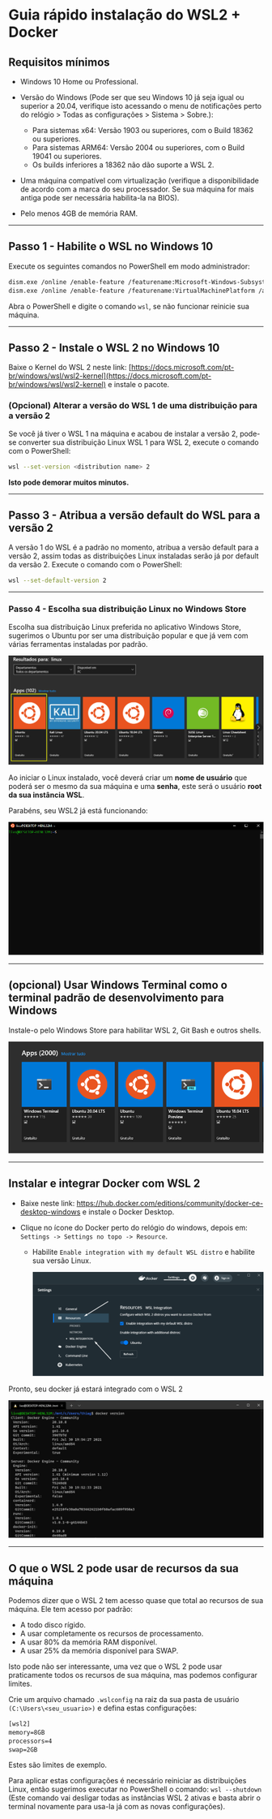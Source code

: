 # Guia rápido instalação do WSL2 + Docker

## Requisitos mínimos

- Windows 10 Home ou Professional.

- Versão do Windows (Pode ser que seu Windows 10 já seja igual ou superior a 20.04, verifique isto    acessando o menu de notificações perto do relógio > Todas as configurações > Sistema > Sobre.):
  - Para sistemas x64: Versão 1903 ou superiores, com o Build 18362 ou superiores.
  - Para sistemas ARM64: Versão 2004 ou superiores, com o Build 19041 ou superiores.
  - Os builds inferiores a 18362 não dão suporte a WSL 2.

- Uma máquina compatível com virtualização (verifique a disponibilidade de acordo com a marca do seu  processador. Se sua máquina for mais antiga pode ser necessária habilita-la na BIOS).

- Pelo menos 4GB de memória RAM.

---

## Passo 1 - Habilite o WSL no Windows 10

Execute os seguintes comandos no PowerShell em modo administrador:
``` bash
dism.exe /online /enable-feature /featurename:Microsoft-Windows-Subsystem-Linux /all /norestart
dism.exe /online /enable-feature /featurename:VirtualMachinePlatform /all /norestart
```
Abra o PowerShell e digite o comando `wsl`, se não funcionar reinicie sua máquina.

---

## Passo 2 - Instale o WSL 2 no Windows 10

Baixe o Kernel do WSL 2 neste link: [https://docs.microsoft.com/pt-br/windows/wsl/wsl2-kernel](https://docs.microsoft.com/pt-br/windows/wsl/wsl2-kernel) e instale o pacote.  


### (Opcional) Alterar a versão do WSL 1 de uma distribuição para a versão 2

Se você já tiver o WSL 1 na máquina e acabou de instalar a versão 2, pode-se converter sua distribuição Linux WSL 1 para WSL 2, execute o comando com o PowerShell:

``` bash
wsl --set-version <distribution name> 2
```

**Isto pode demorar muitos minutos.**

---   


## Passo 3 - Atribua a versão default do WSL para a versão 2

A versão 1 do WSL é a padrão no momento, atribua a versão default para a versão 2, assim todas as distribuições Linux instaladas serão já por default da versão 2. Execute o comando com o PowerShell:

``` bash
wsl --set-default-version 2
```

--- 

### Passo 4 - Escolha sua distribuição Linux no Windows Store

Escolha sua distribuição Linux preferida no aplicativo Windows Store, sugerimos o Ubuntu por ser uma distribuição popular e que já vem com várias ferramentas instaladas por padrão.

![Distribuições Linux no Windows Store](img/distribuicoes_linux.png)

Ao iniciar o Linux instalado, você deverá criar um **nome de usuário** que poderá ser o mesmo da sua máquina e uma **senha**, este será o usuário **root da sua instância WSL**.

Parabéns, seu WSL2 já está funcionando:

![WSL Funcionando](img/wsl2_funcionando.png)

--- 

## (opcional) Usar Windows Terminal como o terminal padrão de desenvolvimento para Windows

Instale-o pelo Windows Store para habilitar WSL 2, Git Bash e outros shells.

![Windows terminal Funcionando](img/windows_terminal.png)


---

## Instalar e integrar Docker com WSL 2


- Baixe neste link: https://hub.docker.com/editions/community/docker-ce-desktop-windows e instale o Docker Desktop.


- Clique no ícone do Docker perto do relógio do windows, depois em: `Settings -> Settings no topo -> Resource`.

  - Habilite `Enable integration with my default WSL distro` e habilite sua versão Linux.  

    ![Habilitar docker com WSL 2](img/habilitar_docker_com_wsl2.png)

Pronto, seu docker já estará integrado com o WSL 2

![Docker Funcionando](img/docker_funcionando_dentro_do_wsl2.png)

---


## O que o WSL 2 pode usar de recursos da sua máquina

Podemos dizer que o WSL 2 tem acesso quase que total ao recursos de sua máquina. Ele tem acesso por padrão:

* A todo disco rígido.
* A usar completamente os recursos de processamento.
* A usar 80% da memória RAM disponível.
* A usar 25% da memória disponível para SWAP.

Isto pode não ser interessante, uma vez que o WSL 2 pode usar praticamente todos os recursos de sua máquina, mas podemos configurar limites.

Crie um arquivo chamado `.wslconfig` na raiz da sua pasta de usuário `(C:\Users\<seu_usuario>)` e defina estas configurações:

```txt
[wsl2]
memory=8GB 
processors=4
swap=2GB
```

Estes são limites de exemplo.

Para aplicar estas configurações é necessário reiniciar as distribuições Linux, então sugerimos executar no PowerShell o comando: `wsl --shutdown` (Este comando vai desligar todas as instâncias WSL 2 ativas e basta abrir o terminal novamente para usa-la já com as novas configurações).

